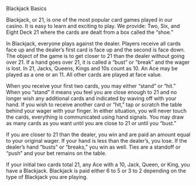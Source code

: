 Blackjack Basics

Blackjack, or 21, is one of the most popular card games played in our casino. It is easy to learn and exciting to play. We provide: Two, Six, and Eight Deck 21 where the cards are dealt from a box called the “shoe.”

In Blackjack, everyone plays against the dealer. Players receive all cards face up and the dealer’s first card is face up and the second is face down. The object of the game is to get closer to 21 than the dealer without going over 21. If a hand goes over 21, it is called a “bust” or “break” and the wager is lost. In 21, Jacks, Queens, Kings and 10s count as 10. An Ace may be played as a one or an 11. All other cards are played at face value.

When you receive your first two cards, you may either “stand” or “hit.” When you “stand” it means you feel you are close enough to 21 and no longer wish any additional cards and indicated by waving off with your hand. If you wish to receive another card or “hit,” tap or scratch the table behind your wager with your finger.  In either situation, you will never touch the cards, everything is communicated using hand signals. You may draw as many cards as you want until you are close to 21 or until you “bust.”

If you are closer to 21 than the dealer, you win and are paid an amount equal to your original wager. If your hand is less than the dealer’s, you lose. If the dealer’s hand “busts” or “breaks,” you win as well. Ties are a standoff or “push” and your bet remains on the table.

If your initial two cards total 21, any Ace with a 10, Jack, Queen, or King, you have a Blackjack. Blackjack is paid either 6 to 5 or 3 to 2 depending on the type of Blackjack you are playing.
